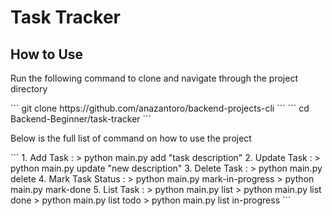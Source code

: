 # Task Tracker

## How to Use
<p>Run the following command to clone and navigate through the project directory</p>
``` git clone https://github.com/anazantoro/backend-projects-cli ```
``` cd Backend-Beginner/task-tracker ```
<p>Below is the full list of command on how to use the project</p>
``` 
1. Add Task :  
  > python main.py add "task description"
2. Update Task : 
  > python main.py update <task_id> "new description"
3. Delete Task : 
  > python main.py delete <task_id>
4. Mark Task Status : 
  > python main.py mark-in-progress <task_id> 
  > python main.py mark-done <task_id> 
5. List Task : 
  > python main.py list
  > python main.py list done
  > python main.py list todo
  > python main.py list in-progress
```

